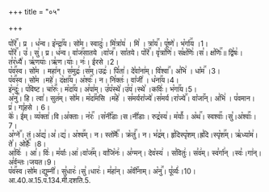 +++
title = "०५"

+++


  
प꣡रि꣢꣯। प्र । ध꣣न्व। इ꣡न्द्रा꣢꣯य। सो꣣म। स्वादुः꣢। मि꣣त्रा꣡य꣢ । मि꣣ । त्रा꣡य꣢꣯। पू꣣ष्णे꣢। भ꣡र्गा꣢꣯य ।1।  
प꣡रि꣢꣯। उ꣣। सु꣢। प्र। ध꣣न्व। वा꣡ज꣢꣯सातये ।वा꣡ज꣢꣯। सा꣣तये। प꣡रि꣢꣯। वृ꣣त्रा꣡णि꣢। स꣣क्ष꣡णिः꣢।स꣣। क्ष꣡णिः꣢꣯॥ द्वि꣣षः꣢। त꣣र꣡ध्यै꣢। ऋ꣣णयाः꣢।ऋ꣣ण।याः꣢। नः꣢। ईरसे ।2।  
प꣡व꣢꣯स्व। सो꣣म । महा꣢न्। स꣣मुद्रः꣢।स꣣म्।उद्रः꣢। पि꣣ता꣢। दे꣣वा꣡ना꣢म्। वि꣡श्वा꣢꣯। अ꣣भि꣢ । धा꣡म꣢꣯ ।3।  
प꣡व꣢꣯स्व। सो꣣म ।महे꣢। द꣡क्षा꣢꣯य। अ꣡श्वः꣢꣯। न। नि꣣क्तः꣢। वा꣣जी꣢ । ध꣡ना꣢꣯य।4।  
इ꣡न्दुः꣢। प꣣विष्ट। चा꣡रुः꣢꣯। म꣡दा꣢꣯य। अ꣣पा꣢म्। उ꣣प꣡स्थे꣢।उ꣣प꣢।स्थे꣣ ।कविः꣢। भ꣡गा꣢꣯य।5।  
अ꣡नु꣢꣯। हि। त्वा꣣। सुत꣢म्। सो꣣म। म꣡दा꣢꣯मसि ।म꣣हे꣢ । स꣣मर्यरा꣡ज्ये꣢।स꣣मर्य।रा꣡ज्ये꣢꣯। वा꣡जा꣢꣯न्। अ꣣भि꣢ । प꣣वमान। प्र꣢। गा꣣हसे । 6।  
के꣢। ई꣣म्। व्य꣡क्ता꣢।वि।अ꣣क्ताः। न꣡रः꣢꣯ ।स꣡नी꣢꣯डाः।स।नी꣣डाः। रुद्र꣡स्य꣢। म꣡र्याः꣢꣯। अ꣡थ꣢꣯। स्वश्वाः꣢꣯।सु꣣।अ꣡श्वाः꣢꣯।7।  
अ꣡ग्ने꣢꣯। तं।अ꣣द्य꣢।अ꣣।द्य꣢। अ꣡श्व꣢꣯म्। न। स्तो꣡मैः꣢꣯। क्र꣡तुं꣢꣯। न। भ꣣द्र꣢म्। हृ꣣दिस्पृ꣡शम्।ह्र꣣दि।स्पृ꣡श꣢꣯म्। ऋ꣣ध्या꣡म꣢। ते꣣। ओ꣡हैः꣢꣯ ।8।  
आ꣣विः꣢ । आ꣣। विः꣢। म꣣र्याः।आ꣢।वा꣡ज꣢꣯म्। वा꣣जि꣡नः꣢। अ꣣ग्मन्। देव꣡स्य꣢ । स꣣वितुः꣢। स꣣व꣢म्। स्व꣣र्गा꣢न् ।स्वः꣣।गा꣢न्।अ꣣र्वन्तः।जयत।9।  
प꣡व꣢꣯स्व।सो꣣म।द्युम्नी꣢। सु꣣धारः꣢।सु꣣।धारः꣢। म꣣हा꣢न्। अ꣡वी꣢꣯नाम्। अ꣡नु꣢꣯। पू꣣र्व्यः꣢।10।
आ.40.अ.15.प.134.मी.दशति.5.  
